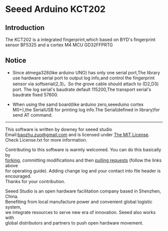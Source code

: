 # Seeed Arduino KCT202

## Introduction
The KCT202 is a integrated fingerprint,which based on BYD's fingerprint sensor BF5325 and a cortex M4 MCU GD32FFPRTG


## Notice
* Since atmega328(like arduino UNO) has only one serial port,The library use hardware serial port to output log info,and control the fingerprint sensor via softserial(2,3)，So the grove cable should attach to (D2,D3) port. The log serial's baudrate default 115200,The transport serial's baudrate fixed 57600.   


* When using the samd board(like arduino zero,seeeduino cortex M0+),the SerialUSB for printing log info.The Serial(defined in library)for send AT command.  



***
This software is written by downey  for seeed studio<br>
Email:baozhu.zuo@gmail.com
and is licensed under [The MIT License](http://opensource.org/licenses/mit-license.php). Check License.txt for more information.<br>

Contributing to this software is warmly welcomed. You can do this basically by<br>
[forking](https://help.github.com/articles/fork-a-repo), committing modifications and then [pulling requests](https://help.github.com/articles/using-pull-requests) (follow the links above<br>
for operating guide). Adding change log and your contact into file header is encouraged.<br>
Thanks for your contribution.

Seeed Studio is an open hardware facilitation company based in Shenzhen, China. <br>
Benefiting from local manufacture power and convenient global logistic system, <br>
we integrate resources to serve new era of innovation. Seeed also works with <br>
global distributors and partners to push open hardware movement.<br>



